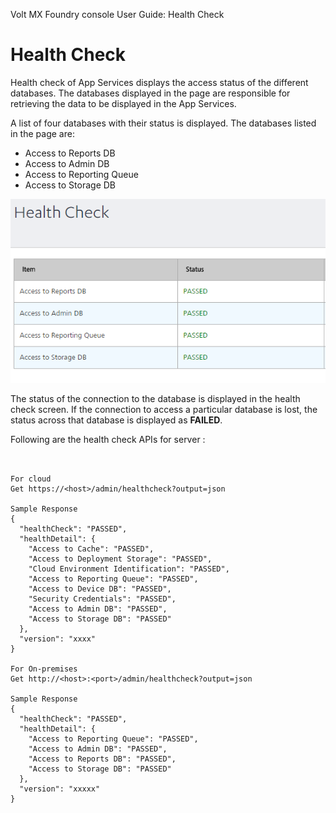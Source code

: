                             

Volt MX  Foundry console User Guide: Health Check

Health Check
============

Health check of App Services displays the access status of the different databases. The databases displayed in the page are responsible for retrieving the data to be displayed in the App Services.

A list of four databases with their status is displayed. The databases listed in the page are:

*   Access to Reports DB
*   Access to Admin DB
*   Access to Reporting Queue
*   Access to Storage DB

![](Resources/Images/Orchestration/Health_Check.png)

The status of the connection to the database is displayed in the health check screen. If the connection to access a particular database is lost, the status across that database is displayed as **FAILED**.

Following are the health check APIs for server :

```


For cloud
Get https://<host>/admin/healthcheck?output=json

Sample Response
{
  "healthCheck": "PASSED",
  "healthDetail": {
    "Access to Cache": "PASSED",
    "Access to Deployment Storage": "PASSED",
    "Cloud Environment Identification": "PASSED",
    "Access to Reporting Queue": "PASSED",
    "Access to Device DB": "PASSED",
    "Security Credentials": "PASSED",
    "Access to Admin DB": "PASSED",
    "Access to Storage DB": "PASSED"
  },
  "version": "xxxx"
}

For On-premises
Get http://<host>:<port>/admin/healthcheck?output=json

Sample Response
{
  "healthCheck": "PASSED",
  "healthDetail": {
    "Access to Reporting Queue": "PASSED",
    "Access to Admin DB": "PASSED",
    "Access to Reports DB": "PASSED",
    "Access to Storage DB": "PASSED"
  },
  "version": "xxxxx"
}

```
